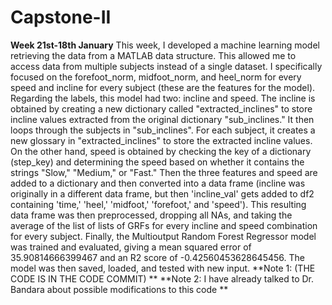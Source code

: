 # Capstone-II

**Week 21st-18th January**
This week, I developed a machine learning model retrieving the data from a MATLAB data structure. This allowed me to access data from multiple subjects instead of a single dataset. I specifically focused on the forefoot_norm, midfoot_norm, and heel_norm for every speed and incline for every subject (these are the features for the model). Regarding the labels, this model had two: incline and speed. The incline is obtained by creating a new dictionary called "extracted_inclines" to store incline values extracted from the original dictionary "sub_inclines." It then loops through the subjects in "sub_inclines". For each subject, it creates a new glossary in "extracted_inclines" to store the extracted incline values. On the other hand, speed is obtained by checking the key of a dictionary (step_key) and determining the speed based on whether it contains the strings "Slow," "Medium," or "Fast." Then the three features and speed are added to a dictionary and then converted into a data frame (incline was originally in a different data frame, but then 'incline_val' gets added to df2 containing 'time,' 'heel,' 'midfoot,' 'forefoot,' and 'speed'). This resulting data frame was then preprocessed, dropping all NAs, and taking the average of the list of lists of GRFs for every incline and speed combination for every subject. Finally, the Multioutput Random Forest Regressor model was trained and evaluated, giving a mean squared error of 35.90814666399467 and an R2 score of -0.42560453628645456. The model was then saved, loaded, and tested with new input. 
**Note 1: (THE CODE IS IN THE CODE COMMIT) **
**Note 2: I have already talked to Dr. Bandara about possible modifications to this code **
